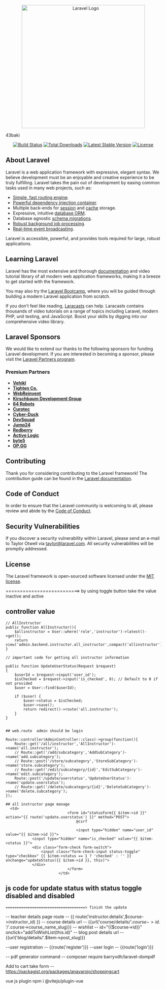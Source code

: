 <p align="center"><a href="https://laravel.com" target="_blank"><img src="https://raw.githubusercontent.com/laravel/art/master/logo-lockup/5%20SVG/2%20CMYK/1%20Full%20Color/laravel-logolockup-cmyk-red.svg" width="400" alt="Laravel Logo"></a></p>
43baki
<p align="center">
<a href="https://github.com/laravel/framework/actions"><img src="https://github.com/laravel/framework/workflows/tests/badge.svg" alt="Build Status"></a>
<a href="https://packagist.org/packages/laravel/framework"><img src="https://img.shields.io/packagist/dt/laravel/framework" alt="Total Downloads"></a>
<a href="https://packagist.org/packages/laravel/framework"><img src="https://img.shields.io/packagist/v/laravel/framework" alt="Latest Stable Version"></a>
<a href="https://packagist.org/packages/laravel/framework"><img src="https://img.shields.io/packagist/l/laravel/framework" alt="License"></a>
</p>

## About Laravel

Laravel is a web application framework with expressive, elegant syntax. We believe development must be an enjoyable and creative experience to be truly fulfilling. Laravel takes the pain out of development by easing common tasks used in many web projects, such as:

- [Simple, fast routing engine](https://laravel.com/docs/routing).
- [Powerful dependency injection container](https://laravel.com/docs/container).
- Multiple back-ends for [session](https://laravel.com/docs/session) and [cache](https://laravel.com/docs/cache) storage.
- Expressive, intuitive [database ORM](https://laravel.com/docs/eloquent).
- Database agnostic [schema migrations](https://laravel.com/docs/migrations).
- [Robust background job processing](https://laravel.com/docs/queues).
- [Real-time event broadcasting](https://laravel.com/docs/broadcasting).

Laravel is accessible, powerful, and provides tools required for large, robust applications.

## Learning Laravel

Laravel has the most extensive and thorough [documentation](https://laravel.com/docs) and video tutorial library of all modern web application frameworks, making it a breeze to get started with the framework.

You may also try the [Laravel Bootcamp](https://bootcamp.laravel.com), where you will be guided through building a modern Laravel application from scratch.

If you don't feel like reading, [Laracasts](https://laracasts.com) can help. Laracasts contains thousands of video tutorials on a range of topics including Laravel, modern PHP, unit testing, and JavaScript. Boost your skills by digging into our comprehensive video library.

## Laravel Sponsors

We would like to extend our thanks to the following sponsors for funding Laravel development. If you are interested in becoming a sponsor, please visit the [Laravel Partners program](https://partners.laravel.com).

### Premium Partners

- **[Vehikl](https://vehikl.com/)**
- **[Tighten Co.](https://tighten.co)**
- **[WebReinvent](https://webreinvent.com/)**
- **[Kirschbaum Development Group](https://kirschbaumdevelopment.com)**
- **[64 Robots](https://64robots.com)**
- **[Curotec](https://www.curotec.com/services/technologies/laravel/)**
- **[Cyber-Duck](https://cyber-duck.co.uk)**
- **[DevSquad](https://devsquad.com/hire-laravel-developers)**
- **[Jump24](https://jump24.co.uk)**
- **[Redberry](https://redberry.international/laravel/)**
- **[Active Logic](https://activelogic.com)**
- **[byte5](https://byte5.de)**
- **[OP.GG](https://op.gg)**

## Contributing

Thank you for considering contributing to the Laravel framework! The contribution guide can be found in the [Laravel documentation](https://laravel.com/docs/contributions).

## Code of Conduct

In order to ensure that the Laravel community is welcoming to all, please review and abide by the [Code of Conduct](https://laravel.com/docs/contributions#code-of-conduct).

## Security Vulnerabilities

If you discover a security vulnerability within Laravel, please send an e-mail to Taylor Otwell via [taylor@laravel.com](mailto:taylor@laravel.com). All security vulnerabilities will be promptly addressed.

## License

The Laravel framework is open-sourced software licensed under the [MIT license](https://opensource.org/licenses/MIT).



==========================>
by using toggle button take the value inactive and active 
## controller value 
    // AllInstructor
    public function AllInstructor(){
        $allinstructor = User::where('role','instructor')->latest()->get();
        return view('admin.backend.instructor.all_instructor',compact('allinstructor'));
    }

    // important code for getting all instructor information

    public function UpdateUserStatus(Request $request)
    {
        $userId = $request->input('user_id');
        $isChecked = $request->input('is_checked', 0); // Default to 0 if not provided
        $user = User::find($userId);
    
        if ($user) {
            $user->status = $isChecked;
            $user->save();
            return redirect()->route('all.instructor');
        } 
    }
    

    ## web.route  admin should be login 
      
    Route::controller(AdminController::class)->group(function(){
        Route::get('/all/instructor','AllInstructor')->name('all.instructor');
        // Route::get('/add/subcategory','AddSubCategory')->name('add.subcategory');
        // Route::post('/store/subcategory','StoreSubCategory')->name('store.subcategory');
        // Route::get('/edit/subcategory/{id}','EditSubCategory')->name('edit.subcategory');
        Route::post('/update/userstatus','UpdateUserStatus')->name('update.userstatus');
        // Route::get('/delete/subcategory/{id}','DeleteSubCategory')->name('delete.subcategory');
    });

    ## all instructor page manage 
      <td>
                                <form id="statusForm{{ $item->id }}" action="{{ route('update.userstatus') }}" method="POST">
                                    @csrf
                                   
                                    <input type="hidden" name="user_id" value="{{ $item->id }}">
                <input type="hidden" name="is_checked" value="{{ $item->status }}">
                <div class="form-check form-switch">
                    <input class="form-check-input status-toggle" type="checkbox" {{ $item->status == 1 ? 'checked' : '' }} onchange="updateStatus({{ $item->id }}, this)">
                </div>
                                </form>
                            </td>

## js code for update status with status toggle disabled and disabled 
<script>
    function updateStatus(userId, checkbox) {
        let form = document.getElementById('statusForm' + userId);
        form.querySelector('input[name="is_checked"]').value = checkbox.checked ? 1 : 0;
        form.submit();
    }
</script>


    ====================================> finish the update 









  -- teacher details page route -- {{ route('instructor.details',$course->instructor_id) }}
  -- course details url -- {{url('course/details/'.$course->id.'/'.$course->course_name_slug)}}
 -- wishlist  --   id="{{$course->id}}" onclick="addToWishList(this.id)"
 -- blog post details url -- {{url('blog/details/'.$item->post_slug)}}




 --user registration -- {{route('register')}}
 --user login -- {{route('login')}}




 -- pdf generator command -- composer require barryvdh/laravel-dompdf






 Add to cart take form -- https://packagist.org/packages/anayarojo/shoppingcart

 vue js plugin  npm i @vitejs/plugin-vue


